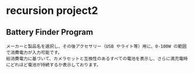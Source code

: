 # recursion project2

## Battery Finder Program

```
メーカーと製品名を選択し、その後アクセサリー（USB やライト等）用に、0-100W の範囲で消費電力が入力可能です。
総消費電力に基づいて、カメラセットと互換性のあるすべての電池を表示し、さらに満充電時にどれほど電池が持続するか表示しております。
```
